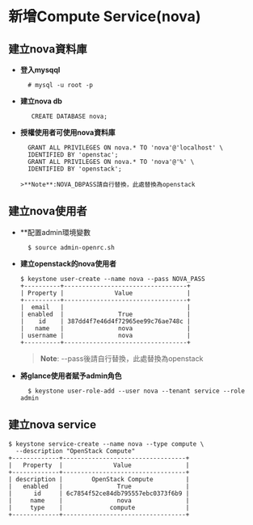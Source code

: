 # 新增Compute Service(nova)

## 建立nova資料庫

- **登入mysqql**

        # mysql -u root -p
        
- **建立nova db**

         CREATE DATABASE nova;
         
- **授權使用者可使用nova資料庫**

        GRANT ALL PRIVILEGES ON nova.* TO 'nova'@'localhost' \
        IDENTIFIED BY 'openstac';
        GRANT ALL PRIVILEGES ON nova.* TO 'nova'@'%' \
        IDENTIFIED BY 'openstack';
        
      >**Note**:NOVA_DBPASS請自行替換，此處替換為openstack
      
## 建立nova使用者

- **配置admin環境變數

        $ source admin-openrc.sh
        
- **建立openstack的nova使用者**
        
      $ keystone user-create --name nova --pass NOVA_PASS
      +----------+----------------------------------+
      | Property |              Value               |
      +----------+----------------------------------+
      |  email   |                                  |
      | enabled  |               True               |
      |    id    | 387dd4f7e46d4f72965ee99c76ae748c |
      |   name   |               nova               |
      | username |               nova               |
      +----------+----------------------------------+

    >**Note**: --pass後請自行替換，此處替換為openstack
    
- **將glance使用者賦予admin角色**

        $ keystone user-role-add --user nova --tenant service --role admin
        
## 建立nova service

    $ keystone service-create --name nova --type compute \
      --description "OpenStack Compute"
    +-------------+----------------------------------+
    |   Property  |              Value               |
    +-------------+----------------------------------+
    | description |        OpenStack Compute         |
    |   enabled   |               True               |
    |      id     | 6c7854f52ce84db795557ebc0373f6b9 |
    |     name    |               nova               |
    |     type    |             compute              |
    +-------------+----------------------------------+
